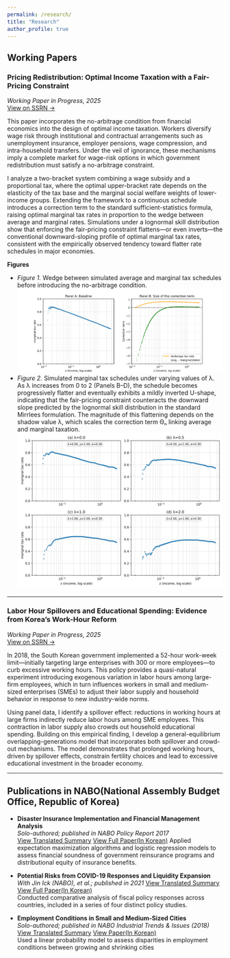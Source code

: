 ```yaml
---
permalink: /research/
title: "Research"
author_profile: true
---
```


## Working Papers
### **Pricing Redistribution: Optimal Income Taxation with a Fair-Pricing Constraint**  
*Working Paper in Progress, 2025*  
[View on SSRN →](https://papers.ssrn.com/sol3/papers.cfm?abstract_id=5589992)

This paper incorporates the no-arbitrage condition from financial economics into the design of optimal income taxation. Workers diversify wage risk through institutional and contractual arrangements such as unemployment insurance, employer pensions, wage compression, and intra-household transfers. Under the veil of ignorance, these mechanisms imply a complete market for wage-risk options in which government redistribution must satisfy a no-arbitrage constraint.  

I analyze a two-bracket system combining a wage subsidy and a proportional tax, where the optimal upper-bracket rate depends on the elasticity of the tax base and the marginal social welfare weights of lower-income groups. Extending the framework to a continuous schedule introduces a correction term to the standard sufficient-statistics formula, raising optimal marginal tax rates in proportion to the wedge between average and marginal rates. Simulations under a lognormal skill distribution show that enforcing the fair-pricing constraint flattens—or even inverts—the conventional downward-sloping profile of optimal marginal tax rates, consistent with the empirically observed tendency toward flatter rate schedules in major economies.

**Figures**  
- *Figure 1.* Wedge between simulated average and marginal tax schedules before introducing the no-arbitrage condition.  
  ![Figure Preview](../assets/1by2.png)  
- *Figure 2.* Simulated marginal tax schedules under varying values of λ. As λ increases from 0 to 2 (Panels B–D), the schedule becomes progressively flatter and eventually exhibits a mildly inverted U-shape, indicating that the fair-pricing constraint counteracts the downward slope predicted by the lognormal skill distribution in the standard Mirrlees formulation. The magnitude of this flattening depends on the shadow value λ, which scales the correction term Θₙ linking average and marginal taxation.  
  ![Figure Preview](../assets/2by2.png)
  
---

### **Labor Hour Spillovers and Educational Spending: Evidence from Korea’s Work-Hour Reform**  
*Working Paper in Progress, 2025*  
[View on SSRN →](https://papers.ssrn.com/sol3/papers.cfm?abstract_id=5214642)

In 2018, the South Korean government implemented a 52-hour work-week limit—initially targeting large enterprises with 300 or more employees—to curb excessive working hours. This policy provides a quasi-natural experiment introducing exogenous variation in labor hours among large-firm employees, which in turn influences workers in small and medium-sized enterprises (SMEs) to adjust their labor supply and household behavior in response to new industry-wide norms.  

Using panel data, I identify a spillover effect: reductions in working hours at large firms indirectly reduce labor hours among SME employees. This contraction in labor supply also crowds out household educational spending. Building on this empirical finding, I develop a general-equilibrium overlapping-generations model that incorporates both spillover and crowd-out mechanisms. The model demonstrates that prolonged working hours, driven by spillover effects, constrain fertility choices and lead to excessive educational investment in the broader economy.

---

## Publications in NABO(National Assembly Budget Office, Republic of Korea)

- **Disaster Insurance Implementation and Financial Management Analysis**  
_Solo-authored; published in NABO Policy Report 2017_  
[View Translated Summary](../files/Disaster_Insurance.pdf) 
[View Full Paper(In Korean)](https://nabo.go.kr/system/common/JSPservlet/download.jsp?fCode=33314430&fSHC=&fName=%EC%9E%AC%EB%82%9C%EC%95%88%EC%A0%84%EA%B4%80%EB%A6%AC+%ED%98%84%ED%99%A9%EA%B3%BC+%EC%A3%BC%EC%9A%94%EB%8C%80%EC%B1%85+%EB%B6%84%EC%84%9D+5.%EC%9E%AC%EB%82%9C%EB%B3%B4%ED%97%98+%EC%9A%B4%EC%98%81%EC%8B%A4%ED%83%9C+%EC%9E%AC%EC%A0%95%EC%9A%B4%EC%9A%A9+%EB%B6%84%EC%84%9D.pdf&fMime=application/pdf&fBid=19&flag=bluenet) 
Applied expectation maximization algorithms and logistic regression models to assess financial soundness of government reinsurance programs and distributional equity of insurance benefits.

- **Potential Risks from COVID-19 Responses and Liquidity Expansion**  
_With Jin Ick (NABO), et al.; published in 2021_ 
[View Translated Summary](../files/Major_Countries.pdf) 
[View Full Paper(In Korean)](https://nabo.go.kr/system/common/JSPservlet/download.jsp?fCode=33316891&fSHC=&fName=2021%EB%85%84+%EC%A3%BC%EC%9A%94%EA%B5%AD+%EA%B2%BD%EC%A0%9C+%ED%98%84%ED%99%A9+%EB%B6%84%EC%84%9D.pdf&fMime=application/pdf&fBid=19&flag=bluenet)   
Conducted comparative analysis of fiscal policy responses across countries, included in a series of four distinct policy studies.

- **Employment Conditions in Small and Medium-Sized Cities**  
_Solo-authored; published in NABO Industrial Trends & Issues (2018)_ 
[View Translated Summary](../files/Employment_Conditions.pdf) 
[View Paper(In Korean)](https://nabo.go.kr/system/common/JSPservlet/download.jsp?fCode=33314781&fSHC=&fName=NABO+%EC%82%B0%EC%97%85%EB%8F%99%ED%96%A5+%26+%EC%9D%B4%EC%8A%88+%28%EC%A0%9C6%ED%98%B8%29.pdf&fMime=application/pdf&fBid=63&flag=bluenet)   
Used a linear probability model to assess disparities in employment conditions between growing and shrinking cities



